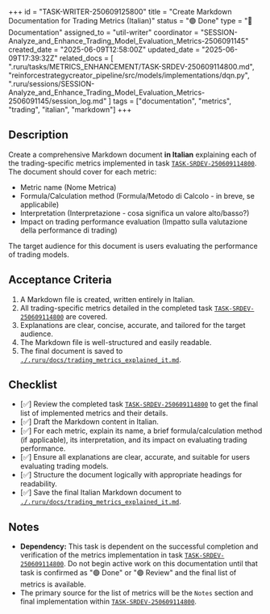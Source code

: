 +++
id = "TASK-WRITER-250609125800"
title = "Create Markdown Documentation for Trading Metrics (Italian)"
status = "🟢 Done"
type = "📝 Documentation"
assigned_to = "util-writer"
coordinator = "SESSION-Analyze_and_Enhance_Trading_Model_Evaluation_Metrics-2506091145"
created_date = "2025-06-09T12:58:00Z"
updated_date = "2025-06-09T17:39:32Z"
related_docs = [
    ".ruru/tasks/METRICS_ENHANCEMENT/TASK-SRDEV-250609114800.md",
    "reinforcestrategycreator_pipeline/src/models/implementations/dqn.py",
    ".ruru/sessions/SESSION-Analyze_and_Enhance_Trading_Model_Evaluation_Metrics-2506091145/session_log.md"
]
tags = ["documentation", "metrics", "trading", "italian", "markdown"]
+++

## Description

Create a comprehensive Markdown document **in Italian** explaining each of the trading-specific metrics implemented in task [`TASK-SRDEV-250609114800`](./.ruru/tasks/METRICS_ENHANCEMENT/TASK-SRDEV-250609114800.md). The document should cover for each metric:

*   Metric name (Nome Metrica)
*   Formula/Calculation method (Formula/Metodo di Calcolo - in breve, se applicabile)
*   Interpretation (Interpretazione - cosa significa un valore alto/basso?)
*   Impact on trading performance evaluation (Impatto sulla valutazione della performance di trading)

The target audience for this document is users evaluating the performance of trading models.

## Acceptance Criteria

1.  A Markdown file is created, written entirely in Italian.
2.  All trading-specific metrics detailed in the completed task [`TASK-SRDEV-250609114800`](./.ruru/tasks/METRICS_ENHANCEMENT/TASK-SRDEV-250609114800.md) are covered.
3.  Explanations are clear, concise, accurate, and tailored for the target audience.
4.  The Markdown file is well-structured and easily readable.
5.  The final document is saved to [`./.ruru/docs/trading_metrics_explained_it.md`](./.ruru/docs/trading_metrics_explained_it.md).

## Checklist

- [✅] Review the completed task [`TASK-SRDEV-250609114800`](./.ruru/tasks/METRICS_ENHANCEMENT/TASK-SRDEV-250609114800.md) to get the final list of implemented metrics and their details.
- [✅] Draft the Markdown content in Italian.
- [✅] For each metric, explain its name, a brief formula/calculation method (if applicable), its interpretation, and its impact on evaluating trading performance.
- [✅] Ensure all explanations are clear, accurate, and suitable for users evaluating trading models.
- [✅] Structure the document logically with appropriate headings for readability.
- [✅] Save the final Italian Markdown document to [`./.ruru/docs/trading_metrics_explained_it.md`](./.ruru/docs/trading_metrics_explained_it.md).

## Notes

*   **Dependency:** This task is dependent on the successful completion and verification of the metrics implementation in task [`TASK-SRDEV-250609114800`](./.ruru/tasks/METRICS_ENHANCEMENT/TASK-SRDEV-250609114800.md). Do not begin active work on this documentation until that task is confirmed as "🟢 Done" or "🟣 Review" and the final list of metrics is available.
*   The primary source for the list of metrics will be the `Notes` section and final implementation within [`TASK-SRDEV-250609114800`](./.ruru/tasks/METRICS_ENHANCEMENT/TASK-SRDEV-250609114800.md).